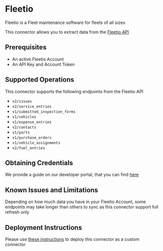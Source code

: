 # Fleetio

Fleetio is a Fleet maintenance software for fleets of all sizes

This connector allows you to extract data from the [Fleetio API](https://developer.fleetio.com/)

## Prerequisites

- An active Fleetio Account
- An API Key and Account Token

## Supported Operations

This connector supports the following endpoints from the Fleetio API

- `v2/issues`
- `v2/service_entries`
- `v1/submitted_inspection_forms`
- `v1/vehicles`
- `v1/expense_entries`
- `v2/contacts`
- `v1/parts`
- `v1/purchase_orders`
- `v1/vehicle_assignments`
- `v2/fuel_entries`

## Obtaining Credentials

We provide a guide on our developer portal, that you can find [here](https://developer.fleetio.com/docs/overview/quick-start)

## Known Issues and Limitations

Depending on how much data you have in your Fleetio Account, some endpoints may take longer than others to sync as this connector support full refresh only

## Deployment Instructions

Please use [these instructions](https://learn.microsoft.com/en-us/connectors/custom-connectors/paconn-cli) to deploy this connector as a custom connector